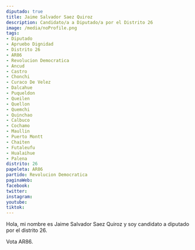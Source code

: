 ```yaml
---
diputado: true
title: Jaime Salvador Saez Quiroz
description: Candidato/a a Diputado/a por el Distrito 26
image: /media/noProfile.png
tags:
- Diputado
- Apruebo Dignidad
- Distrito 26
- AR86
- Revolucion Democratica
- Ancud
- Castro
- Chonchi
- Curaco De Velez
- Dalcahue
- Puqueldon
- Queilen
- Quellon
- Quemchi
- Quinchao
- Calbuco
- Cochamo
- Maullin
- Puerto Montt
- Chaiten
- Futaleufu
- Hualaihue
- Palena
distrito: 26
papeleta: AR86
partido: Revolucion Democratica
paginaWeb:
facebook:
twitter:
instagram:
youtube:
tiktok:
---
```

Hola, mi nombre es Jaime Salvador Saez Quiroz y soy candidato a diputado por el distrito 26.

Vota AR86.